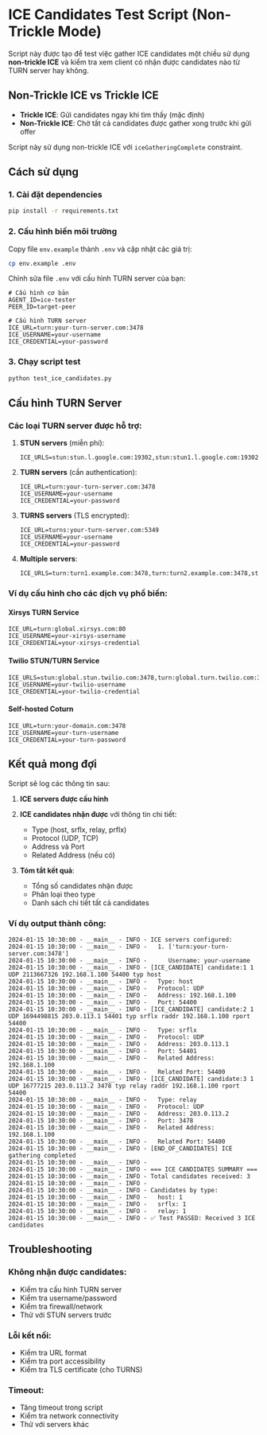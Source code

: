 # ICE Candidates Test Script (Non-Trickle Mode)

Script này được tạo để test việc gather ICE candidates một chiều sử dụng **non-trickle ICE** và kiểm tra xem client có nhận được candidates nào từ TURN server hay không.

## Non-Trickle ICE vs Trickle ICE

- **Trickle ICE**: Gửi candidates ngay khi tìm thấy (mặc định)
- **Non-Trickle ICE**: Chờ tất cả candidates được gather xong trước khi gửi offer

Script này sử dụng non-trickle ICE với `iceGatheringComplete` constraint.

## Cách sử dụng

### 1. Cài đặt dependencies

```bash
pip install -r requirements.txt
```

### 2. Cấu hình biến môi trường

Copy file `env.example` thành `.env` và cập nhật các giá trị:

```bash
cp env.example .env
```

Chỉnh sửa file `.env` với cấu hình TURN server của bạn:

```env
# Cấu hình cơ bản
AGENT_ID=ice-tester
PEER_ID=target-peer

# Cấu hình TURN server
ICE_URL=turn:your-turn-server.com:3478
ICE_USERNAME=your-username
ICE_CREDENTIAL=your-password
```

### 3. Chạy script test

```bash
python test_ice_candidates.py
```

## Cấu hình TURN Server

### Các loại TURN server được hỗ trợ:

1. **STUN servers** (miễn phí):

   ```env
   ICE_URLS=stun:stun.l.google.com:19302,stun:stun1.l.google.com:19302
   ```

2. **TURN servers** (cần authentication):

   ```env
   ICE_URL=turn:your-turn-server.com:3478
   ICE_USERNAME=your-username
   ICE_CREDENTIAL=your-password
   ```

3. **TURNS servers** (TLS encrypted):

   ```env
   ICE_URL=turns:your-turn-server.com:5349
   ICE_USERNAME=your-username
   ICE_CREDENTIAL=your-password
   ```

4. **Multiple servers**:
   ```env
   ICE_URLS=turn:turn1.example.com:3478,turn:turn2.example.com:3478,stun:stun.l.google.com:19302
   ```

### Ví dụ cấu hình cho các dịch vụ phổ biến:

#### Xirsys TURN Service

```env
ICE_URL=turn:global.xirsys.com:80
ICE_USERNAME=your-xirsys-username
ICE_CREDENTIAL=your-xirsys-credential
```

#### Twilio STUN/TURN Service

```env
ICE_URLS=stun:global.stun.twilio.com:3478,turn:global.turn.twilio.com:3478
ICE_USERNAME=your-twilio-username
ICE_CREDENTIAL=your-twilio-credential
```

#### Self-hosted Coturn

```env
ICE_URL=turn:your-domain.com:3478
ICE_USERNAME=your-turn-username
ICE_CREDENTIAL=your-turn-password
```

## Kết quả mong đợi

Script sẽ log các thông tin sau:

1. **ICE servers được cấu hình**
2. **ICE candidates nhận được** với thông tin chi tiết:

   - Type (host, srflx, relay, prflx)
   - Protocol (UDP, TCP)
   - Address và Port
   - Related Address (nếu có)

3. **Tóm tắt kết quả**:
   - Tổng số candidates nhận được
   - Phân loại theo type
   - Danh sách chi tiết tất cả candidates

### Ví dụ output thành công:

```
2024-01-15 10:30:00 - __main__ - INFO - ICE servers configured:
2024-01-15 10:30:00 - __main__ - INFO -   1. ['turn:your-turn-server.com:3478']
2024-01-15 10:30:00 - __main__ - INFO -      Username: your-username
2024-01-15 10:30:00 - __main__ - INFO - [ICE_CANDIDATE] candidate:1 1 UDP 2113667326 192.168.1.100 54400 typ host
2024-01-15 10:30:00 - __main__ - INFO -   Type: host
2024-01-15 10:30:00 - __main__ - INFO -   Protocol: UDP
2024-01-15 10:30:00 - __main__ - INFO -   Address: 192.168.1.100
2024-01-15 10:30:00 - __main__ - INFO -   Port: 54400
2024-01-15 10:30:00 - __main__ - INFO - [ICE_CANDIDATE] candidate:2 1 UDP 1694498815 203.0.113.1 54401 typ srflx raddr 192.168.1.100 rport 54400
2024-01-15 10:30:00 - __main__ - INFO -   Type: srflx
2024-01-15 10:30:00 - __main__ - INFO -   Protocol: UDP
2024-01-15 10:30:00 - __main__ - INFO -   Address: 203.0.113.1
2024-01-15 10:30:00 - __main__ - INFO -   Port: 54401
2024-01-15 10:30:00 - __main__ - INFO -   Related Address: 192.168.1.100
2024-01-15 10:30:00 - __main__ - INFO -   Related Port: 54400
2024-01-15 10:30:00 - __main__ - INFO - [ICE_CANDIDATE] candidate:3 1 UDP 16777215 203.0.113.2 3478 typ relay raddr 192.168.1.100 rport 54400
2024-01-15 10:30:00 - __main__ - INFO -   Type: relay
2024-01-15 10:30:00 - __main__ - INFO -   Protocol: UDP
2024-01-15 10:30:00 - __main__ - INFO -   Address: 203.0.113.2
2024-01-15 10:30:00 - __main__ - INFO -   Port: 3478
2024-01-15 10:30:00 - __main__ - INFO -   Related Address: 192.168.1.100
2024-01-15 10:30:00 - __main__ - INFO -   Related Port: 54400
2024-01-15 10:30:00 - __main__ - INFO - [END_OF_CANDIDATES] ICE gathering completed
2024-01-15 10:30:00 - __main__ - INFO -
2024-01-15 10:30:00 - __main__ - INFO - === ICE CANDIDATES SUMMARY ===
2024-01-15 10:30:00 - __main__ - INFO - Total candidates received: 3
2024-01-15 10:30:00 - __main__ - INFO -
2024-01-15 10:30:00 - __main__ - INFO - Candidates by type:
2024-01-15 10:30:00 - __main__ - INFO -   host: 1
2024-01-15 10:30:00 - __main__ - INFO -   srflx: 1
2024-01-15 10:30:00 - __main__ - INFO -   relay: 1
2024-01-15 10:30:00 - __main__ - INFO - ✅ Test PASSED: Received 3 ICE candidates
```

## Troubleshooting

### Không nhận được candidates:

- Kiểm tra cấu hình TURN server
- Kiểm tra username/password
- Kiểm tra firewall/network
- Thử với STUN servers trước

### Lỗi kết nối:

- Kiểm tra URL format
- Kiểm tra port accessibility
- Kiểm tra TLS certificate (cho TURNS)

### Timeout:

- Tăng timeout trong script
- Kiểm tra network connectivity
- Thử với servers khác
